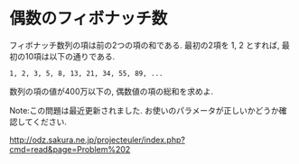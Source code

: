 # 偶数のフィボナッチ数

フィボナッチ数列の項は前の2つの項の和である. 最初の2項を 1, 2 とすれば, 最初の10項は以下の通りである.

```
1, 2, 3, 5, 8, 13, 21, 34, 55, 89, ...
```

数列の項の値が400万以下の, 偶数値の項の総和を求めよ.

Note:この問題は最近更新されました. お使いのパラメータが正しいかどうか確認してください.

http://odz.sakura.ne.jp/projecteuler/index.php?cmd=read&page=Problem%202
